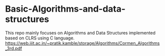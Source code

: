 # Basic-Algorithms-and-data-structures
This repo mainly focuses on Algorithms and Data Structures implemented based on CLRS using C language. 
https://web.iiit.ac.in/~pratik.kamble/storage/Algorithms/Cormen_Algorithms_3rd.pdf

